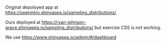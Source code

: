 Original depoloyed app at https://openintro.shinyapps.io/sampling_distributions/.

Ours deployed at https://ryan-johnson-grace.shinyapps.io/sampling_distributions/
but exercise CSS is not working.

We use https://www.shinyapps.io/admin/#/dashboard
